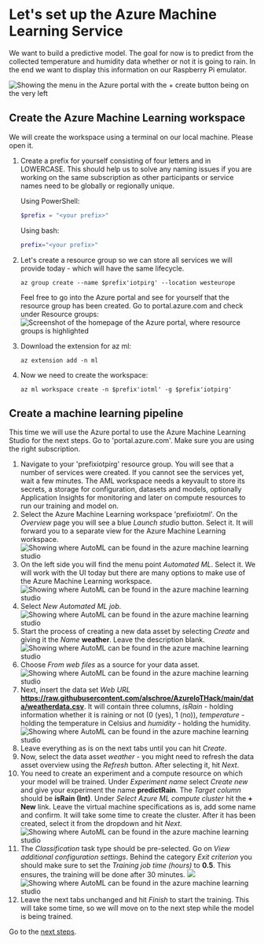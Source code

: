 # Let's set up the Azure Machine Learning Service

We want to build a predictive model. The goal for now is to predict from the collected temperature and humidity data whether or not it is going to rain. In the end we want to display this information on our Raspberry Pi emulator.

![Showing the menu in the Azure portal with the + create button being on the very left](/images/architectureemu.png)

## Create the Azure Machine Learning workspace

We will create the workspace using a terminal on our local machine. Please open it.

1. Create a prefix for yourself consisting of four letters and in LOWERCASE. This should help us to solve any naming issues if you are working on the same subscription as other participants or service names need to be globally or regionally unique.
   <br>

   Using PowerShell:

   ```PowerShell
   $prefix = "<your prefix>"
   ```

   Using bash:

   ```bash
   prefix="<your prefix>"
   ```

1. Let's create a resource group so we can store all services we will provide today - which will have the same lifecycle.

   ```shell
   az group create --name $prefix'iotpirg' --location westeurope
   ```

   Feel free to go into the Azure portal and see for yourself that the resource group has been created. Go to portal.azure.com and check under Resource groups:
   ![Screenshot of the homepage of the Azure portal, where resource groups is highlighted](../images/01resourcegroup.png)

1. Download the extension for az ml:
   ```shell
   az extension add -n ml
   ```
1. Now we need to create the workspace:
   ```shell
   az ml workspace create -n $prefix'iotml' -g $prefix'iotpirg'
   ```

## Create a machine learning pipeline

This time we will use the Azure portal to use the Azure Machine Learning Studio for the next steps. Go to 'portal.azure.com'. Make sure you are using the right subscription.

1. Navigate to your 'prefixiotpirg' resource group. You will see that a number of services were created. If you cannot see the services yet, wait a few minutes. The AML workspace needs a keyvault to store its secrets, a storage for configuration, datasets and models, optionally Application Insights for monitoring and later on compute resources to run our training and model on.
1. Select the Azure Machine Learning workspace 'prefixiotml'. On the _Overview_ page you will see a blue _Launch studio_ button. Select it. It will forward you to a separate view for the Azure Machine Learning workspace. <br>
   ![Showing where AutoML can be found in the azure machine learning studio](/images/02studio.png) <br>
1. On the left side you will find the menu point _Automated ML_. Select it. We will work with the UI today but there are many options to make use of the Azure Machine Learning workspace.
   </br>
   ![Showing where AutoML can be found in the azure machine learning studio](/images/01automl.png) <br>
1. Select _New Automated ML job_.
   ![Showing where AutoML can be found in the azure machine learning studio](/images/01newautoml.png) <br>
1. Start the process of creating a new data asset by selecting _Create_ and giving it the _Name_ **weather**. Leave the description blank.
   ![Showing where AutoML can be found in the azure machine learning studio](/images/01createdataasset.png)
1. Choose _From web files_ as a source for your data asset.
   ![Showing where AutoML can be found in the azure machine learning studio](/images/01datasource.png)
1. Next, insert the data set _Web URL_ **https://raw.githubusercontent.com/alschroe/AzureIoTHack/main/data/weatherdata.csv**. It will contain three columns, _isRain_ - holding information whether it is raining or not (0 (yes), 1 (no)), _temperature_ - holding the temperature in Celsius and _humidity_ - holding the humidity.
   ![Showing where AutoML can be found in the azure machine learning studio](/images/01basicinfo.png) <br>
1. Leave everything as is on the next tabs until you can hit _Create_.
1. Now, select the data asset _weather_ - you might need to refresh the data asset overview using the _Refresh_ button. After selecting it, hit _Next_.
1. You need to create an experiment and a compute resource on which your model will be trained. Under _Experiment name_ select _Create new_ and give your experiment the name **predictRain**. The _Target column_ should be **isRain (Int)**.
   Under _Select Azure ML compute cluster_ hit the **+ New** link.
   Leave the virtual machine specifications as is, add some name and confirm.
   It will take some time to create the cluster. After it has been created, select it from the dropdown and hit _Next_.
   ![Showing where AutoML can be found in the azure machine learning studio](/images/01configrun.png) <br>
1. The _Classification_ task type should be pre-selected. Go on _View additional configuration settings_. Behind the category _Exit criterion_ you should make sure to set the _Training job time (hours)_ to **0.5**. This ensures, the training will be done after 30 minutes.
   ![](/images/01automltask.png)<br>
   ![Showing where AutoML can be found in the azure machine learning studio](/images/01taskconfig.png) <br>
1. Leave the next tabs unchanged and hit _Finish_ to start the training. This will take some time, so we will move on to the next step while the model is being trained.

Go to the [next steps](./02_emu_iothub.md).
